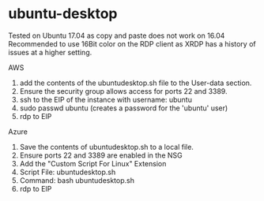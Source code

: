 # ubuntu-desktop

Tested on Ubuntu 17.04 as copy and paste does not work on 16.04
Recommended to use 16Bit color on the RDP client as XRDP has a history of issues at a higher setting.

AWS 
1. add the contents of the ubuntudesktop.sh file to the User-data section.
2.  Ensure the security group allows access for ports 22 and 3389.
3. ssh to the EIP of the instance with username: ubuntu
4. sudo passwd ubuntu  (creates a password for the 'ubuntu' user)
5. rdp to EIP


Azure
1. Save the contents of ubuntudesktop.sh to a local file.
2. Ensure ports 22 and 3389 are enabled in the NSG
3. Add the "Custom Script For Linux" Extension
4. Script File: ubuntudesktop.sh
5. Command: bash ubuntudesktop.sh
6. rdp to EIP


